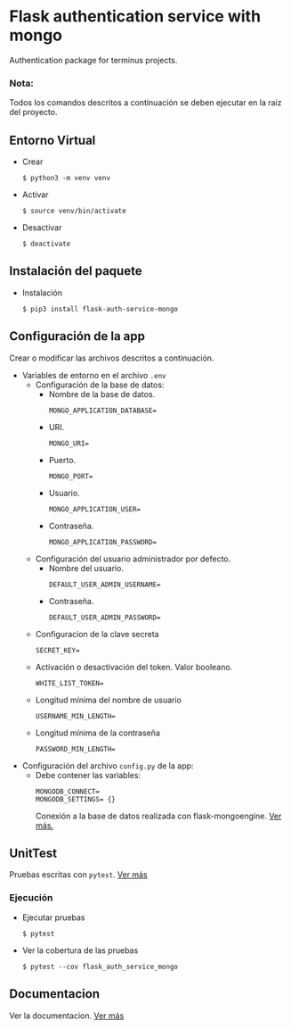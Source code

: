 # Flask authentication service with mongo

Authentication package for terminus projects.

### Nota:
Todos los comandos descritos a continuación se deben ejecutar en la raíz del proyecto.


## Entorno Virtual
- Crear
    ```shell
    $ python3 -m venv venv
    ```
- Activar
    ```shell
    $ source venv/bin/activate
    ```
- Desactivar
    ```shell
    $ deactivate
    ```


## Instalación del paquete
- Instalación
    ```shell
    $ pip3 install flask-auth-service-mongo
    ```

## Configuración de la app

Crear o modificar las archivos descritos a continuación.

-   Variables de entorno en el archivo `.env`
    * Configuración de la base de datos:
        - Nombre de la base de datos.
            ```
            MONGO_APPLICATION_DATABASE=
            ```
        - URI.
            ```
            MONGO_URI=
            ```
        - Puerto.
            ```
            MONGO_PORT=
            ```
        - Usuario.
            ```
            MONGO_APPLICATION_USER=
            ```
        - Contraseña.
            ```
            MONGO_APPLICATION_PASSWORD=
            ```
    * Configuración del usuario administrador por defecto.
        - Nombre del usuario.
            ```
            DEFAULT_USER_ADMIN_USERNAME=
            ```
        - Contraseña.
            ```
            DEFAULT_USER_ADMIN_PASSWORD=
            ```
    * Configuracion de la clave secreta
        ```
        SECRET_KEY=
        ```
    * Activación o desactivación del token. Valor booleano.
        ```
        WHITE_LIST_TOKEN=
        ```
    * Longitud mínima del nombre de usuario
        ```
        USERNAME_MIN_LENGTH=
        ```
    - Longitud mínima de la contraseña 
        ```
        PASSWORD_MIN_LENGTH=
        ```
- Configuración del archivo `config.py` de la app:
    - Debe contener las variables:
        ```
        MONGODB_CONNECT=
        MONGODB_SETTINGS= {}
        ```
        Conexión a la base de datos realizada con flask-mongoengine.
        [Ver más.](http://docs.mongoengine.org/projects/flask-mongoengine/en/latest/)


## UnitTest

Pruebas escritas con `pytest`. [Ver más](https://docs.pytest.org/en/latest)

### Ejecución
- Ejecutar pruebas
    ```shell
    $ pytest
    ```
- Ver la cobertura de las pruebas
    ```shell
    $ pytest --cov flask_auth_service_mongo
    ```

## Documentacion

Ver la documentacion. [Ver más](https://flask-auth-service-mongo.readthedocs.io/en/latest/index.html)